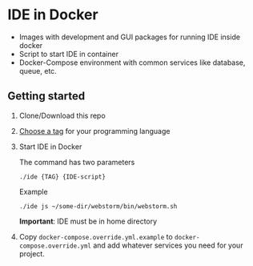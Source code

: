 # IDE in Docker

* Images with development and GUI packages for running IDE inside docker
* Script to start IDE in container
* Docker-Compose environment with common services like database, queue, etc.

## Getting started

1. Clone/Download this repo
2. [Choose a tag](https://hub.docker.com/r/01e9/ide/tags) for your programming language
3. Start IDE in Docker

    The command has two parameters

    `./ide {TAG} {IDE-script}`

    Example

    `./ide js ~/some-dir/webstorm/bin/webstorm.sh`

    **Important**: IDE must be in home directory
4. Copy `docker-compose.override.yml.example`
   to `docker-compose.override.yml`
   and add whatever services you need for your project.